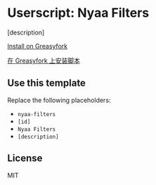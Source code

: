 # Userscript: Nyaa Filters

[description]

[Install on Greasyfork](https://greasyfork.org/scripts/[id])

[在 Greasyfork 上安装脚本](https://greasyfork.org/zh-CN/scripts/[id])

## Use this template

Replace the following placeholders:

- `nyaa-filters`
- `[id]`
- `Nyaa Filters`
- `[description]`

## License

MIT
